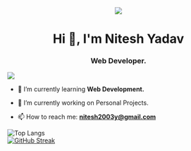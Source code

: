 <div id="header" align="center">
  <img src="[https://miro.medium.com/v2/resize:fit:750/format:webp/1*9rZuZJMSKAP6yAGloFeeNg.jpeg]" />
</div>
<h1 align="center">Hi 👋, I'm Nitesh Yadav</h1>
<h3 align="center">Web Developer.</h3>

![](https://komarev.com/ghpvc/?username=nxtesh)
- 🌱 I’m currently learning **Web Development.**

- 🔭 I’m currently working on Personal Projects.

- 📫 How to reach me: **nitesh2003y@gmail.com**


![Top Langs](https://github-readme-stats.vercel.app/api/top-langs/?username=nxtesh&theme=tokyonight)
<br>
[![GitHub Streak](https://github-readme-streak-stats.herokuapp.com?user=nxtesh&theme=blueberry&date_format=M%20j%5B%2C%20Y%5D)](https://git.io/streak-stats)


<!--
**nxtesh/nxtesh** is a ✨ _special_ ✨ repository because its `README.md` (this file) appears on your GitHub profile.

Here are some ideas to get you started:


- 🌱 I’m currently learning ...
- 👯 I’m looking to collaborate on ...
- 🤔 I’m looking for help with ...
- 💬 Ask me about ...
- 📫 How to reach me: ...
- 😄 Pronouns: ...
- ⚡ Fun fact: ...
-->

